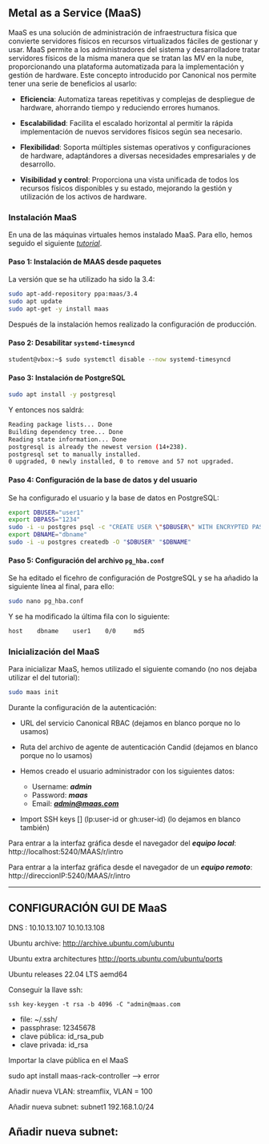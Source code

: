 ## Metal as a Service (MaaS)
MaaS es una solución de administración de infraestructura física que convierte servidores físicos en recursos virtualizados fáciles de gestionar y usar. MaaS permite a los administradores del sistema y desarrolladore tratar servidores físicos de la misma manera que se tratan las MV en la nube, proporcionando una plataforma automatizada para la implementación y gestión de hardware. Este concepto introducido por Canonical nos permite tener una serie de beneficios al usarlo:

- **Eficiencia**: Automatiza tareas repetitivas y complejas de despliegue de hardware, ahorrando tiempo y reduciendo errores humanos.

- **Escalabilidad**: Facilita el escalado horizontal al permitir la rápida implementación de nuevos servidores físicos según sea necesario.

- **Flexibilidad**: Soporta múltiples sistemas operativos y configuraciones de hardware, adaptándores a diversas necesidades empresariales y de desarrollo.

- **Visibilidad y control**: Proporciona una vista unificada de todos los recursos físicos disponibles y su estado, mejorando la gestión y utilización de los activos de hardware.

### Instalación MaaS
En una de las máquinas virtuales hemos instalado MaaS. Para ello, hemos seguido el siguiente [*tutorial*](https://maas.io/docs/how-to-install-maas).

#### Paso 1: Instalación de MAAS desde paquetes
La versión que se ha utilizado ha sido la 3.4:

```bash
sudo apt-add-repository ppa:maas/3.4
sudo apt update
sudo apt-get -y install maas
```

Después de la instalación hemos realizado la configuración de producción.

#### Paso 2: Desabilitar ```systemd-timesyncd```
```bash
student@vbox:~$ sudo systemctl disable --now systemd-timesyncd
```

#### Paso 3: Instalación de PostgreSQL
```bash
sudo apt install -y postgresql
```
Y entonces nos saldrá:
```bash
Reading package lists... Done
Building dependency tree... Done
Reading state information... Done
postgresql is already the newest version (14+238).
postgresql set to manually installed.
0 upgraded, 0 newly installed, 0 to remove and 57 not upgraded.
```

#### Paso 4: Configuración de la base de datos y del usuario
Se ha configurado el usuario y la base de datos en PostgreSQL:
```bash
export DBUSER="user1"
export DBPASS="1234"
sudo -i -u postgres psql -c "CREATE USER \"$DBUSER\" WITH ENCRYPTED PASSWORD '$DBPASS'" 
export DBNAME="dbname"
sudo -i -u postgres createdb -O "$DBUSER" "$DBNAME"
```

#### Paso 5: Configuración del archivo ```pg_hba.conf```
Se ha editado el ficehro de configuración de PostgreSQL y se ha añadido la siguiente línea al final, para ello:
```bash
sudo nano pg_hba.conf
```

Y se ha modificado la última fila con lo siguiente: 
```bash
host    dbname    user1    0/0     md5
```

### Inicialización del MaaS
Para inicializar MaaS, hemos utilizado el siguiente comando (no nos dejaba utilizar el del tutorial):
```bash
sudo maas init
```

Durante la configuración de la autenticación:
- URL del servicio Canonical RBAC (dejamos en blanco porque no lo usamos)

- Ruta del archivo de agente de autenticación Candid (dejamos en blanco porque no lo usamos)

- Hemos creado el usuario administrador con los siguientes datos:
    - Username: ***admin***
    - Password: ***maas***
    - Email: ***admin@maas.com***

- Import SSH keys [] (lp:user-id or gh:user-id) (lo dejamos en blanco también)

Para entrar a la interfaz gráfica desde el navegador del ***equipo local***: http://localhost:5240/MAAS/r/intro

Para entrar a la interfaz gráfica desde el navegador de un ***equipo remoto***: http://direccionIP:5240/MAAS/r/intro

---------------------------------------------------------------------------------------------------------------

## CONFIGURACIÓN GUI DE MaaS

DNS :  10.10.13.107 10.10.13.108

Ubuntu archive: http://archive.ubuntu.com/ubuntu

Ubuntu extra architectures http://ports.ubuntu.com/ubuntu/ports

Ubuntu releases 22.04 LTS aemd64

Conseguir la llave ssh:

```ssh key-keygen -t rsa -b 4096 -C "admin@maas.com```


- file: ~/.ssh/
- passphrase: 12345678 
- clave pública: id_rsa_pub
- clave privada: id_rsa

Importar la clave pública en el MaaS


sudo apt install maas-rack-controller --> error

Añadir nueva VLAN: streamflix, VLAN = 100

Añadir nueva subnet: subnet1 192.168.1.0/24


Añadir nueva subnet:
- 



